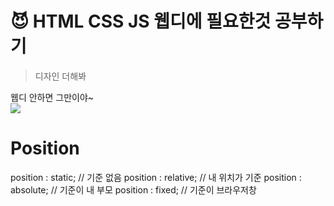 ﻿# 😈 HTML CSS JS 웹디에 필요한것 공부하기
 > 디자인 더해봐
 <div>웹디 안하면 그만이야~<div>
<img src=https://user-images.githubusercontent.com/82601394/165459789-b7971ac6-17ac-430d-90c2-6c1d2d468b12.png />

 # Position
 <div>
  position : static;  // 기준 없음 
  position : relative;  // 내 위치가 기준
  position : absolute; // 기준이 내 부모
  position : fixed; // 기준이 브라우저창
 </div>
